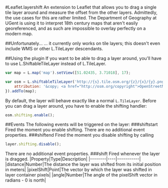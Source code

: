 #Leaflet.layershift
An extension to Leaflet that allows you to drag a single tile layer around and measure the offset from the other layers. Admittedly, the use cases for this are rather limited. The Department of Geography at UGent is using it to interpret 18th century maps that aren't easily georeferenced, and as such are impossible to overlay perfectly on a modern map.

##Unfortunately...
... it currently only works on tile layers; this doesn't even include WMS or other L.TileLayer descendants.

##Using the plugin
If you want to be able to drag a layer around, you'll have to use L.ShiftableTileLayer instead of L.TileLayer. 
```javascript
var map = L.map('map').setView([51.02435, 3.71018], 17);

var osm = L.shiftableTileLayer('http://{s}.tile.osm.org/{z}/{x}/{y}.png', {
    attribution: '&copy; <a href="http://osm.org/copyright">OpenStreetMap</a> contributors'
}).addTo(map);
```

By default, the layer will behave exactly like a normal `L.TileLayer`. Before you can drag a layer around, you have to enable the shifting handler:
```javascript
osm.shifting.enable();
```

##Events
The following events will be triggered on the layer:
###shiftstart
Fired the moment you enable shifting. There are no additional event properties.
###shiftend
Fired the moment you disable shifting by calling 
```javascript
layer.shifting.disable();
```
There are no additional event properties.
###shift
Fired whenever the layer is dragged.
|Property|Type|Description|
|--------|----|-----------|
|distance|Number|The distance the layer was shifted from its initial position in meters|
|pixelShift|Point|The vector by which the layer was shifted in layer container pixels|
|angle|Number|The angle of the pixelShift vector in radians - 0 is north|